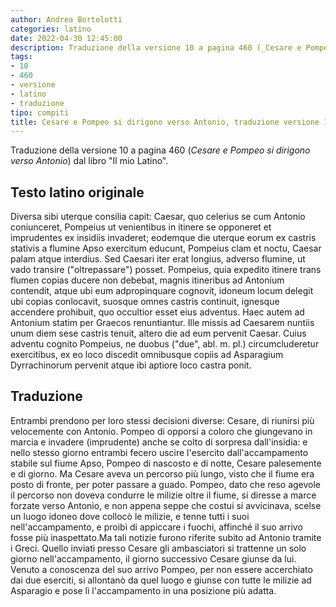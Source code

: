 ```yaml
---
author: Andrea Bortolotti
categories: latino
date: 2022-04-30 12:45:00
description: Traduzione della versione 10 a pagina 460 (_Cesare e Pompeo si dirigono verso Antonio_) dal libro "Il mio Latino", diversa sibi uterque.
tags:
- 10
- 460
- versione
- latino
- traduzione
tipo: compiti
title: Cesare e Pompeo si dirigono verso Antonio, traduzione versione 10 pagina 460.
---
```


Traduzione della versione 10 a pagina 460 (_Cesare e Pompeo si dirigono verso Antonio_) dal libro "Il mio Latino".

<!--more-->

## Testo latino originale

Diversa sibi uterque consilia capit: Caesar, quo celerius se cum Antonio coniunceret, Pompeius ut venientibus in itinere se opponeret et imprudentes ex insidiis invaderet; eodemque die uterque eorum ex castris stativis a flumine Apso exercitum educunt, Pompeius clam et noctu, Caesar palam atque interdius. Sed Caesari iter erat longius, adverso flumine, ut vado transire ("oltrepassare") posset. Pompeius, quia expedito itinere trans flumen copias ducere non debebat, magnis itineribus ad Antonium contendit, atque ubi eum adpropinquare cognovit, idoneum locum delegit ubi copias conlocavit, suosque omnes castris continuit, ignesque accendere prohibuit, quo occultior esset eius adventus. Haec autem ad Antonium statim per Graecos renuntiantur. Ille missis ad Caesarem nuntiis unum diem sese castris tenuit, altero die ad eum pervenit Caesar. Cuius adventu cognito Pompeius, ne duobus ("due", abl. m. pl.) circumcluderetur exercitibus, ex eo loco discedit omnibusque copiis ad Asparagium Dyrrachinorum pervenit atque ibi aptiore loco castra ponit.

## Traduzione

Entrambi prendono per loro stessi decisioni diverse: Cesare, di riunirsi più velocemente con Antonio. Pompeo di opporsi a coloro che giungevano in marcia e invadere (imprudente) anche se colto di sorpresa dall'insidia: e nello stesso giorno entrambi fecero uscire l'esercito dall'accampamento stabile sul fiume Apso, Pompeo di nascosto e di notte, Cesare palesemente e di giorno. Ma Cesare aveva un percorso più lungo, visto che il fiume era posto di fronte, per poter passare a guado. Pompeo, dato che reso agevole il percorso non doveva condurre le milizie oltre il fiume, si diresse a marce forzate verso Antonio, e non appena seppe che costui si avvicinava, scelse un luogo idoneo dove collocò le milizie, e tenne tutti i suoi nell'accampamento, e proibì di appiccare i fuochi, affinché il suo arrivo fosse più inaspettato.Ma tali notizie furono riferite subito ad Antonio tramite i Greci. Quello inviati presso Cesare gli ambasciatori si trattenne un solo giorno nell'accampamento, il giorno successivo Cesare giunse da lui. Venuto a conoscenza del suo arrivo Pompeo, per non essere accerchiato dai due eserciti, si allontanò da quel luogo e giunse con tutte le milizie ad Asparagio e pose lì l'accampamento in una posizione più adatta. 

